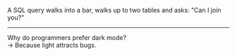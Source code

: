 A SQL query walks into a bar, walks up to two tables and asks:
"Can I join you?"


---
Why do programmers prefer dark mode?  
   → Because light attracts bugs.  
